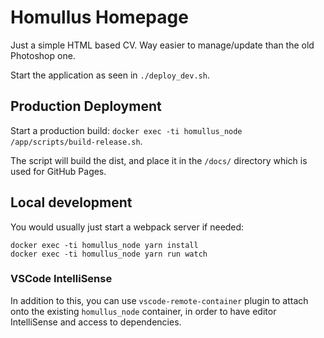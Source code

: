 # Homullus Homepage

Just a simple HTML based CV. Way easier to manage/update than the old Photoshop one.

Start the application as seen in `./deploy_dev.sh`.

## Production Deployment

Start a production build: `docker exec -ti homullus_node /app/scripts/build-release.sh`.

The script will build the dist, and place it in the `/docs/` directory which is used for GitHub Pages.

## Local development

You would usually just start a webpack server if needed:
```
docker exec -ti homullus_node yarn install
docker exec -ti homullus_node yarn run watch
```

### VSCode IntelliSense
In addition to this, you can use `vscode-remote-container` plugin to attach onto the existing `homullus_node` container, in order to have editor IntelliSense and access to dependencies.